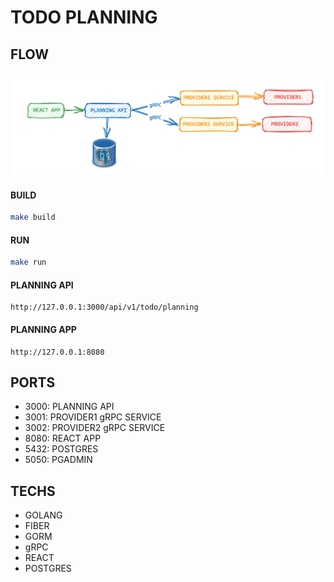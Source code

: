 # TODO PLANNING


## FLOW
![img.png](img.png)

#### BUILD
```bash
make build
```

#### RUN
```bash
make run
```

#### PLANNING API
```
http://127.0.0.1:3000/api/v1/todo/planning
```

#### PLANNING APP
```
http://127.0.0.1:8080
```

## PORTS

- 3000: PLANNING API
- 3001: PROVIDER1 gRPC SERVICE
- 3002: PROVIDER2 gRPC SERVICE
- 8080: REACT APP
- 5432: POSTGRES
- 5050: PGADMIN

## TECHS
- GOLANG
- FIBER
- GORM
- gRPC
- REACT
- POSTGRES


